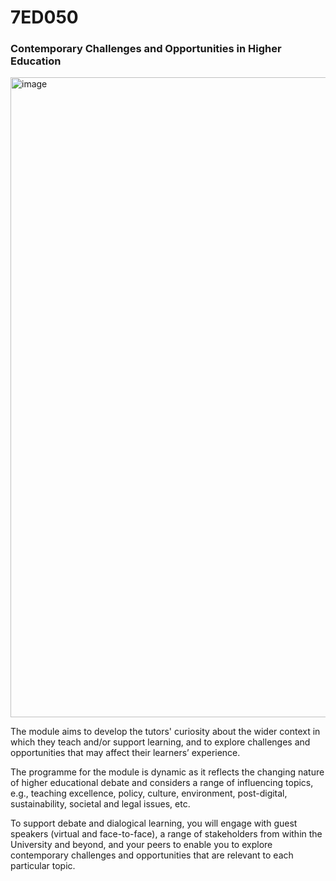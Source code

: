 # 7ED050
### Contemporary Challenges and Opportunities in Higher Education

<img width="1024" height="1024" alt="image" src="https://github.com/user-attachments/assets/e9291fe0-8b73-4d63-8253-8b133b1aa140" />


The module aims to develop the tutors' curiosity about the wider context in which they teach and/or support learning, and to explore challenges and opportunities that may affect their learners’ experience.

The programme for the module is dynamic as it reflects the changing nature of higher educational debate and considers a range of influencing topics, e.g., teaching excellence, policy, culture, environment, post-digital, sustainability, societal and legal issues, etc. 

To support debate and dialogical learning, you will engage with guest speakers (virtual and face-to-face), a range of stakeholders from within the University and beyond, and your peers to enable you to explore contemporary challenges and opportunities that are relevant to each particular topic.
